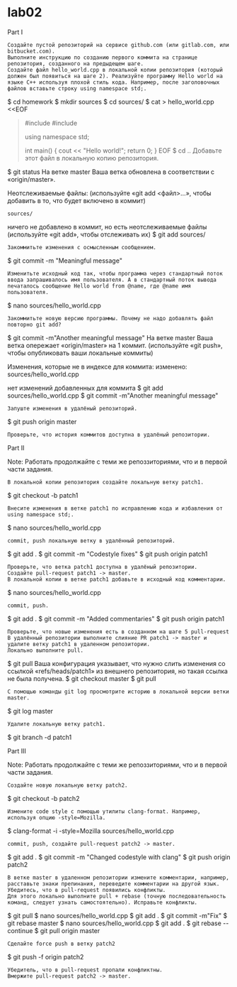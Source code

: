 # lab02
Part I

    Создайте пустой репозиторий на сервисе github.com (или gitlab.com, или bitbucket.com).
    Выполните инструкцию по созданию первого коммита на странице репозитория, созданного на предыдещем шаге.
    Создайте файл hello_world.cpp в локальной копии репозитория (который должен был появиться на шаге 2). Реализуйте программу Hello world на языке C++ используя плохой стиль кода. Например, после заголовочных файлов вставьте строку using namespace std;.

$ cd homework
$ mkdir sources
$ cd sources/
$ cat > hello_world.cpp <<EOF
> #include <string>
> #include <iostream>
> 
> using namespace std;
> 
> int main() {
>   cout << "Hello world!";
>   return 0;
> }
> EOF
$ cd ..
    Добавьте этот файл в локальную копию репозитория.

$ git status
На ветке master
Ваша ветка обновлена в соответствии с «origin/master».

Неотслеживаемые файлы:
  (используйте «git add <файл>…», чтобы добавить в то, что будет включено в коммит)

	sources/

ничего не добавлено в коммит, но есть неотслеживаемые файлы (используйте «git add», чтобы отслеживать их)
$ git add sources/

    Закоммитьте изменения с осмысленным сообщением.

$ git commit -m "Meaningful message"

    Изменитьте исходный код так, чтобы программа через стандартный поток ввода запрашивалось имя пользователя. А в стандартный поток вывода печаталось сообщение Hello world from @name, где @name имя пользователя.

$ nano sources/hello_world.cpp 

    Закоммитьте новую версию программы. Почему не надо добавлять файл повторно git add?

$ git commit -m"Another meaningful message"
На ветке master
Ваша ветка опережает «origin/master» на 1 коммит.
  (используйте «git push», чтобы опубликовать ваши локальные коммиты)

Изменения, которые не в индексе для коммита:
	изменено:      sources/hello_world.cpp

нет изменений добавленных для коммита
$ git add sources/hello_world.cpp 
$ git commit -m"Another meaningful message"

    Запуште изменения в удалёный репозиторий.

$ git push origin master

    Проверьте, что история коммитов доступна в удалёный репозитории.

Part II

Note: Работать продолжайте с теми же репоззиториями, что и в первой части задания.

    В локальной копии репозитория создайте локальную ветку patch1.

$ git checkout -b patch1

    Внесите изменения в ветке patch1 по исправлению кода и избавления от using namespace std;.

$ nano sources/hello_world.cpp

    commit, push локальную ветку в удалённый репозиторий.

$ git add .
$ git commit -m "Codestyle fixes"
$ git push origin patch1

    Проверьте, что ветка patch1 доступна в удалёный репозитории.
    Создайте pull-request patch1 -> master.
    В локальной копии в ветке patch1 добавьте в исходный код комментарии.

$ nano sources/hello_world.cpp 

    commit, push.

$ git add .
$ git commit -m "Added commentaries"
$ git push origin patch1

    Проверьте, что новые изменения есть в созданном на шаге 5 pull-request
    В удалённый репозитории выполните слияние PR patch1 -> master и удалите ветку patch1 в удаленном репозитории.
    Локально выполните pull.

$ git pull
Ваша конфигурация указывает, что нужно слить изменения со ссылкой
«refs/heads/patch1» из внешнего репозитория, но такая ссылка не была получена.
$ git checkout master
$ git pull

    С помощью команды git log просмотрите историю в локальной версии ветки master.

$ git log master

    Удалите локальную ветку patch1.

$ git branch -d patch1

Part III

Note: Работать продолжайте с теми же репоззиториями, что и в первой части задания.

    Создайте новую локальную ветку patch2.

$ git checkout -b patch2

    Измените code style с помощью утилиты clang-format. Например, используя опцию -style=Mozilla.

$ clang-format -i -style=Mozilla sources/hello_world.cpp

    commit, push, создайте pull-request patch2 -> master.

$ git add .
$ git commit -m "Changed codestyle with clang"
$ git push origin patch2

    В ветке master в удаленном репозитории измените комментарии, например, расставьте знаки препинания, переведите комментарии на другой язык.
    Убедитесь, что в pull-request появились конфликты.
    Для этого локально выполните pull + rebase (точную последовательность команд, следует узнать самостоятельно). Исправьте конфликты.

$ git pull
$ nano sources/hello_world.cpp
$ git add .
$ git commit -m"Fix"
$ git rebase master
$ nano sources/hello_world.cpp
$ git add .
$ git rebase --continue
$ git pull origin master

    Сделайте force push в ветку patch2

$ git push -f origin patch2

    Убедитель, что в pull-request пропали конфликтны.
    Вмержите pull-request patch2 -> master.
